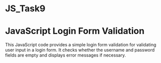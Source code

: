 # JS_Task9
# JavaScript Login Form Validation

This JavaScript code provides a simple login form validation for validating user input in a login form. It checks whether the username and password fields are empty and displays error messages if necessary.
